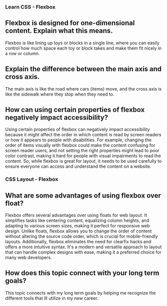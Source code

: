 
### Learn CSS - Flexbox

## Flexbox is designed for one-dimensional content. Explain what this means.
Flexbox is like lining up toys or blocks in a single line, where you can easily control how much space each toy or block takes and make them fit nicely in a row or column.
## Explain the difference between the main axis and cross axis.
The main axis is like the road where cars (items) move, and the cross axis is like the sidewalk where they stop when they need to.
## How can using certain properties of flexbox negatively impact accessibility?
Using certain properties of flexbox can negatively impact accessibility because it might affect the order in which content is read by screen readers or how it appears to people with disabilities. 
For example, changing the order of items visually with flexbox could make the content confusing for screen reader users, and not setting the right properties might lead to poor color contrast, making it hard for people with visual impairments to read the content. So, while flexbox is great for layout, it needs to be used carefully to ensure everyone can access and understand the content on a website.

### CSS Layout - Flexbox

## What are some advantages of using flexbox over float?
Flexbox offers several advantages over using floats for web layout. It simplifies tasks like centering content, equalizing column heights, and adapting to various screen sizes, making it perfect for responsive web design.
Unlike floats, flexbox allows you to change the order of content without altering the source code order, which is crucial for mobile-friendly layouts. 
Additionally, flexbox eliminates the need for clearfix hacks and offers a more intuitive syntax. 
It's a modern and versatile approach to layout that can handle complex designs with ease, making it a preferred choice for many web developers.
## How does this topic connect with your long term goals?
This topic connects with my long term goals by helping me recognize the different tools that Ill utilize in my new career.

